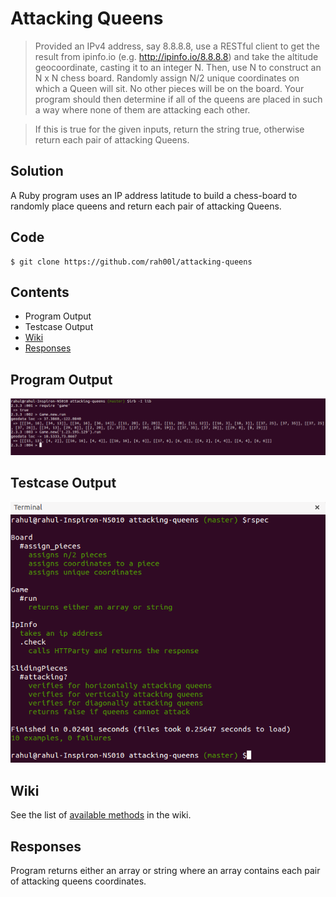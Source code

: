 # Attacking Queens

> Provided an IPv4 address, say 8.8.8.8, use a RESTful client to get the result from ipinfo.io (e.g. http://ipinfo.io/8.8.8.8) and take the altitude geocoordinate, casting it to an integer N. Then, use N to construct an N x N chess board. Randomly assign N/2 unique coordinates on which a Queen will sit. No other pieces will be on the board. Your program should then determine if all of the queens are placed in such a way where none of them are attacking each other.

> If this is true for the given inputs, return the string true,
otherwise return each pair of attacking Queens.

## Solution

A Ruby program uses an IP address latitude to build a chess-board to randomly place queens and
return each pair of attacking Queens.

## Code

    $ git clone https://github.com/rah00l/attacking-queens

## Contents

* Program Output
* Testcase Output
* [Wiki](#wiki)
* [Responses](#responses)

## Program Output

![Program output](/docs/output.png?raw=true "Title")

## Testcase Output

![Testcase output](/docs/test_run_output.png?raw=true "Title")

## Wiki

See the list of [available
methods](https://github.com/rah00l/attacking-queens/wiki/Documentation) in the
wiki.

## Responses

Program returns either an array or string where an array contains each pair of attacking queens coordinates.
